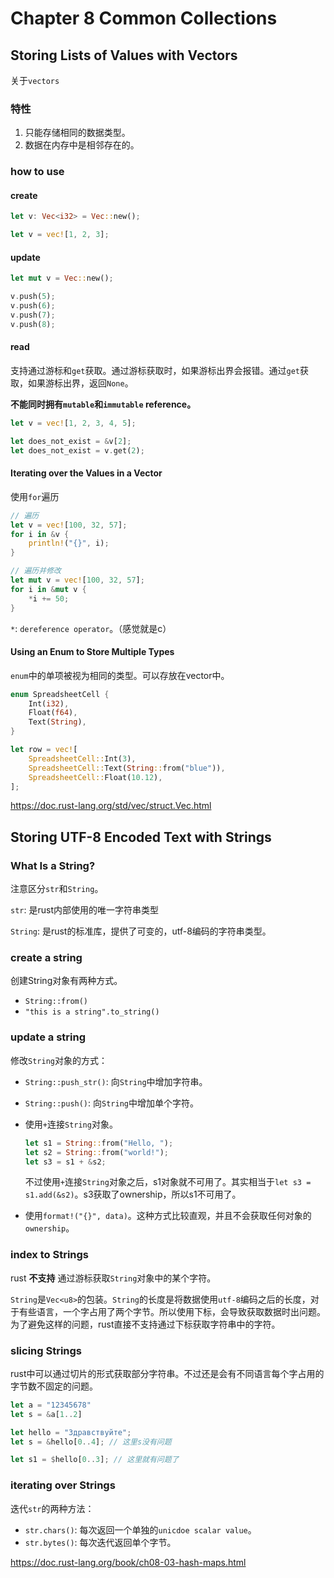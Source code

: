 # Chapter 8 Common Collections

## Storing Lists of Values with Vectors

关于`vectors`

### 特性

1. 只能存储相同的数据类型。
2. 数据在内存中是相邻存在的。

### how to use

#### create

```rs
let v: Vec<i32> = Vec::new();

let v = vec![1, 2, 3];

```

#### update

```rs
let mut v = Vec::new();

v.push(5);
v.push(6);
v.push(7);
v.push(8);
```

#### read

支持通过游标和`get`获取。通过游标获取时，如果游标出界会报错。通过`get`获取，如果游标出界，返回`None`。

__不能同时拥有`mutable`和`immutable` reference。__

```rust
let v = vec![1, 2, 3, 4, 5];

let does_not_exist = &v[2];
let does_not_exist = v.get(2);
```

#### Iterating over the Values in a Vector

使用`for`遍历

```rust
// 遍历
let v = vec![100, 32, 57];
for i in &v {
    println!("{}", i);
}

// 遍历并修改
let mut v = vec![100, 32, 57];
for i in &mut v {
    *i += 50;
}
```

`*`: `dereference operator`。（感觉就是c）

#### Using an Enum to Store Multiple Types

`enum`中的单项被视为相同的类型。可以存放在vector中。

```rust
enum SpreadsheetCell {
    Int(i32),
    Float(f64),
    Text(String),
}

let row = vec![
    SpreadsheetCell::Int(3),
    SpreadsheetCell::Text(String::from("blue")),
    SpreadsheetCell::Float(10.12),
];
```

https://doc.rust-lang.org/std/vec/struct.Vec.html


## Storing UTF-8 Encoded Text with Strings

### What Is a String?

注意区分`str`和`String`。

`str`: 是rust内部使用的唯一字符串类型

`String`: 是rust的标准库，提供了可变的，utf-8编码的字符串类型。

### create a string

创建String对象有两种方式。
- `String::from()`
- `"this is a string".to_string()`

### update a string

修改`String`对象的方式：
- `String::push_str()`: 向`String`中增加字符串。
- `String::push()`: 向`String`中增加单个字符。
- 使用`+`连接`String`对象。
    ```rust
    let s1 = String::from("Hello, ");
    let s2 = String::from("world!");
    let s3 = s1 + &s2;
    ```

    不过使用`+`连接`String`对象之后，s1对象就不可用了。其实相当于`let s3 = s1.add(&s2)`。s3获取了ownership，所以s1不可用了。

- 使用`format!("{}", data)`。这种方式比较直观，并且不会获取任何对象的`ownership`。

### index to Strings

rust __不支持__ 通过游标获取`String`对象中的某个字符。

`String`是`Vec<u8>`的包装。`String`的长度是将数据使用`utf-8`编码之后的长度，对于有些语言，一个字占用了两个字节。所以使用下标，会导致获取数据时出问题。为了避免这样的问题，rust直接不支持通过下标获取字符串中的字符。

### slicing Strings

rust中可以通过切片的形式获取部分字符串。不过还是会有不同语言每个字占用的字节数不固定的问题。

```rust
let a = "12345678"
let s = &a[1..2]

let hello = "Здравствуйте";
let s = &hello[0..4]; // 这里s没有问题

let s1 = $hello[0..3]; // 这里就有问题了
```

### iterating over Strings

迭代`str`的两种方法：
- `str.chars()`: 每次返回一个单独的`unicdoe scalar value`。
- `str.bytes()`: 每次迭代返回单个字节。

https://doc.rust-lang.org/book/ch08-03-hash-maps.html